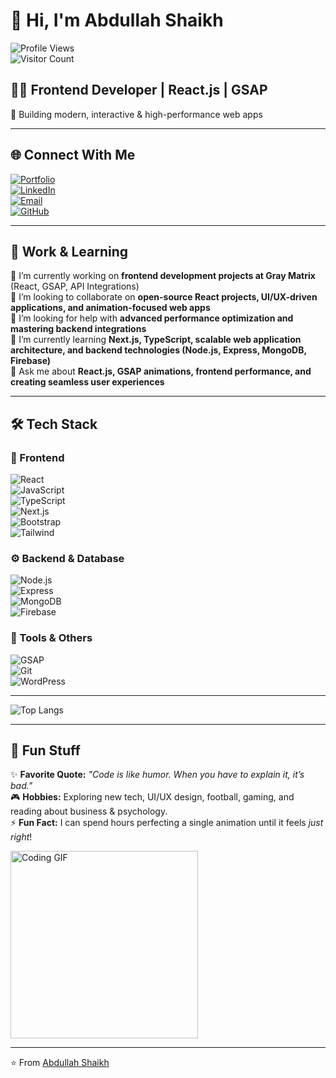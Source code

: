 # 👋 Hi, I'm Abdullah Shaikh  

![Profile Views](https://komarev.com/ghpvc/?username=Shaikh-Abdullah&label=Profile%20Views&color=0e75b6&style=flat)  
![Visitor Count](https://visitor-badge.laobi.icu/badge?page_id=Shaikh-Abdullah.Shaikh-Abdullah)  

## 👨‍💻 Frontend Developer | React.js | GSAP  
🚀 Building modern, interactive & high-performance web apps  

---

## 🌐 Connect With Me  
[![Portfolio](https://img.shields.io/badge/Portfolio-000?style=for-the-badge&logo=vercel&logoColor=white)](https://abdullah-portfolio-iota.vercel.app/)  
[![LinkedIn](https://img.shields.io/badge/LinkedIn-0A66C2?style=for-the-badge&logo=linkedin&logoColor=white)](http://linkedin.com/in/abdullah-shaikh-028076244)  
[![Email](https://img.shields.io/badge/Email-D14836?style=for-the-badge&logo=gmail&logoColor=white)](mailto:shabdullxh68.5@gmail.com)  
[![GitHub](https://img.shields.io/badge/GitHub-181717?style=for-the-badge&logo=github&logoColor=white)](https://github.com/Shaikh-Abdullah)  

---

## 💼 Work & Learning  
🔭 I’m currently working on **frontend development projects at Gray Matrix** (React, GSAP, API Integrations)  
👯 I’m looking to collaborate on **open-source React projects, UI/UX-driven applications, and animation-focused web apps**  
🤝 I’m looking for help with **advanced performance optimization and mastering backend integrations**  
🌱 I’m currently learning **Next.js, TypeScript, scalable web application architecture, and backend technologies (Node.js, Express, MongoDB, Firebase)**  
💬 Ask me about **React.js, GSAP animations, frontend performance, and creating seamless user experiences**  

---

## 🛠️ Tech Stack  

### 🚀 Frontend  
![React](https://img.shields.io/badge/React-20232A?style=for-the-badge&logo=react&logoColor=61DAFB)  
![JavaScript](https://img.shields.io/badge/JavaScript-F7DF1E?style=for-the-badge&logo=javascript&logoColor=black)  
![TypeScript](https://img.shields.io/badge/TypeScript-007ACC?style=for-the-badge&logo=typescript&logoColor=white)  
![Next.js](https://img.shields.io/badge/Next.js-000000?style=for-the-badge&logo=nextdotjs&logoColor=white)  
![Bootstrap](https://img.shields.io/badge/Bootstrap-563D7C?style=for-the-badge&logo=bootstrap&logoColor=white)  
![Tailwind](https://img.shields.io/badge/Tailwind_CSS-38B2AC?style=for-the-badge&logo=tailwind-css&logoColor=white)  

### ⚙️ Backend & Database  
![Node.js](https://img.shields.io/badge/Node.js-339933?style=for-the-badge&logo=nodedotjs&logoColor=white)  
![Express](https://img.shields.io/badge/Express.js-000000?style=for-the-badge&logo=express&logoColor=white)  
![MongoDB](https://img.shields.io/badge/MongoDB-4EA94B?style=for-the-badge&logo=mongodb&logoColor=white)  
![Firebase](https://img.shields.io/badge/Firebase-FFCA28?style=for-the-badge&logo=firebase&logoColor=black)  

### 🎨 Tools & Others  
![GSAP](https://img.shields.io/badge/GSAP-88CE02?style=for-the-badge&logo=greensock&logoColor=black)  
![Git](https://img.shields.io/badge/Git-F05032?style=for-the-badge&logo=git&logoColor=white)  
![WordPress](https://img.shields.io/badge/WordPress-21759B?style=for-the-badge&logo=wordpress&logoColor=white)  

---

![Top Langs](https://github-readme-stats.vercel.app/api/top-langs/?username=Shaikh-Abdullah&layout=compact&theme=tokyonight)  

---

## 🎉 Fun Stuff  

✨ **Favorite Quote:** *"Code is like humor. When you have to explain it, it’s bad."*  
🎮 **Hobbies:** Exploring new tech, UI/UX design, football, gaming, and reading about business & psychology.  
⚡ **Fun Fact:** I can spend hours perfecting a single animation until it feels *just right*!  

<img src="https://media.giphy.com/media/qgQUggAC3Pfv687qPC/giphy.gif" width="300" alt="Coding GIF">  

---

⭐️ From [Abdullah Shaikh](https://github.com/Shaikh-Abdullah)
